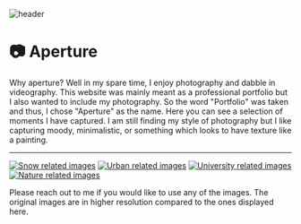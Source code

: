 ![header](/images/urban/DSCF4644.JPG)

# 📷 Aperture

Why aperture? Well in my spare time, I enjoy photography and dabble in videography. This website was mainly meant as a professional portfolio but I also wanted to include my photography. So the word "Portfolio" was taken and thus, I chose "Aperture" as the name. Here you can see a selection of moments I have captured. I am still finding my style of photography but I like capturing moody, minimalistic, or something which looks to have texture like a painting.

---

[![Snow related images](/images/snow/DSCF5119.JPG "Click here to see more snow related images")](/aperture/snow)
[![Urban related images](/images/urban/DSCF4550.JPG "Click here to see more urban related images")](/aperture/urban)
[![University related images](/images/uni/DSCF2918.JPG "Click here to see more images from uni")](/aperture/uni)
[![Nature related images](/images/nature/DSCF2082.jpg "Click here to see more nature related images")](/aperture/nature)

Please reach out to me if you would like to use any of the images.
The original images are in higher resolution compared to the ones displayed here.
